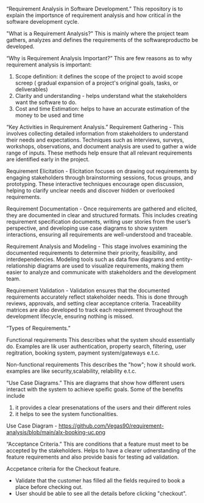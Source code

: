 “Requirement Analysis in Software Development.”
This repository is to explain the importsnce of requirement analysis and how critical in the software development cycle.  

"What is a Requirement Analysis?"
This is mainly where the project team gathers, analyzes and defines the requirements of the softwareproductto be developed.

“Why is Requirement Analysis Important?”
This are few reasons as to why requirement analysis is important:

1. Scope definition: it defines the scope of the project to avoid scope screep ( gradual expansion of a project's original goals, tasks, or deliverables)
2. Clarity and understanding - helps understand what the stakeholders want the software to do. 
3. Cost and time Estimation: helps to have an accurate estimation of the money to be used and time

“Key Activities in Requirement Analysis.”
Requirement Gathering - This involves collecting detailed information from stakeholders to understand their needs and expectations. Techniques such as interviews, surveys, workshops, observations, and document analysis are used to gather a wide range of inputs. These methods help ensure that all relevant requirements are identified early in the project.

Requirement Elicitation - Elicitation focuses on drawing out requirements by engaging stakeholders through brainstorming sessions, focus groups, and prototyping. These interactive techniques encourage open discussion, helping to clarify unclear needs and discover hidden or overlooked requirements.

Requirement Documentation - Once requirements are gathered and elicited, they are documented in clear and structured formats. This includes creating requirement specification documents, writing user stories from the user’s perspective, and developing use case diagrams to show system interactions, ensuring all requirements are well-understood and traceable.

Requirement Analysis and Modeling - This stage involves examining the documented requirements to determine their priority, feasibility, and interdependencies. Modeling tools such as data flow diagrams and entity-relationship diagrams are used to visualize requirements, making them easier to analyze and communicate with stakeholders and the development team.

Requirement Validation - Validation ensures that the documented requirements accurately reflect stakeholder needs. This is done through reviews, approvals, and setting clear acceptance criteria. Traceability matrices are also developed to track each requirement throughout the development lifecycle, ensuring nothing is missed.

“Types of Requirements.”

Functional requirements
This describes what the system should essentially do. Examples are lik user authentication, property search, filtering, user regitration, booking system, payment system/gateways e.t.c.


Non-functional requirements
This describes the "how"; how it should work. examples are like security,scalability, relability e.t.c.

“Use Case Diagrams.”
This are diagrams that show how different users interact with the system to achieve speific goals. Some of the benefits include
1. it provides a clear presenatations of the users and their different roles 
2. it helps to see the system functionalities. 

Use Case Diagram - https://github.com/Vegas90/requirement-analysis/blob/main/alx-booking-uc.png

“Acceptance Criteria.”
This are conditions that a feature must meet to be accepted by the stakeholders. Helps to have a clearer udnerstanding of the feature requirements and also provide basis for testing ad validation. 

Accpetance criteria for the Checkout feature. 
- Validate that the customer has filled all the fields required to book a place before checking out. 
 - User should be able to see all the details before clicking "checkout". 
 


